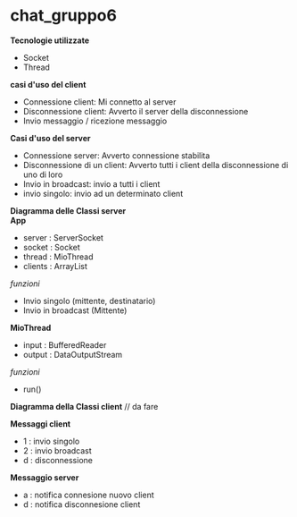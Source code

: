 # chat_gruppo6

**Tecnologie utilizzate**
  - Socket
  - Thread


**casi d'uso del client**
 - Connessione client: Mi connetto al server
 - Disconnessione client: Avverto il server della disconnessione
 - Invio messaggio / ricezione messaggio

**Casi d'uso del server**
  - Connessione server: Avverto connessione stabilita
  - Disconnessione di un client: Avverto tutti i client della disconnessione di uno di loro
  - Invio in broadcast: invio a tutti i client
  - invio singolo: invio ad un determinato client


**Diagramma delle Classi server**
<br>
**App**
  - server : ServerSocket  
  - socket : Socket 
  - thread : MioThread
  - clients :   ArrayList

*funzioni*
  - Invio singolo (mittente, destinatario)
  - Invio in broadcast (Mittente)

**MioThread**
  - input : BufferedReader
  - output : DataOutputStream
    
*funzioni*
  - run()


**Diagramma della Classi client**
// da fare



**Messaggi client** 
  - 1 : invio singolo
  - 2 : invio broadcast
  - d : disconnessione

**Messaggio server**
  - a : notifica connesione nuovo client
  - d : notifica disconnesione client 